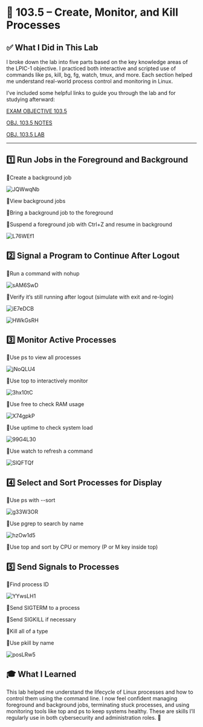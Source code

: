 # 🧪 103.5 – Create, Monitor, and Kill Processes

## ✅ What I Did in This Lab
I broke down the lab into five parts based on the key knowledge areas of the LPIC-1 objective. I practiced both interactive and scripted use of commands like ps, kill, bg, fg, watch, tmux, and more. Each section helped me understand real-world process control and monitoring in Linux.

I’ve included some helpful links to guide you through the lab and for studying afterward:

[EXAM OBJECTIVE 103.5](https://www.lpi.org/our-certifications/exam-101-102-objectives/#103.5_Create.2C_monitor_and_kill_processes)

[OBJ. 103.5 NOTES]()

[OBJ. 103.5 LAB](https://1drv.ms/w/c/354f1c8d534fbced/EbnLsV43-aNKqk6yZ9WtXIIB_YNe_CEw5iWSffDD-5HKIg?e=oicGqo)

---

## 1️⃣ Run Jobs in the Foreground and Background

🔹Create a background job

![JQWwqNb](https://github.com/user-attachments/assets/d01c6cea-cdb9-42bb-bee2-e8e5631685aa)

🔹View background jobs

🔹Bring a background job to the foreground

🔹Suspend a foreground job with Ctrl+Z and resume in background

![L76WEf1](https://github.com/user-attachments/assets/c12e6bba-8530-40e2-b241-5eee045224dd)

## 2️⃣ Signal a Program to Continue After Logout

🔹Run a command with nohup

![sAM6SwD](https://github.com/user-attachments/assets/cd2d6049-6599-4588-8892-2148f2eae712)

🔹Verify it’s still running after logout (simulate with exit and re-login)

![iE7eDCB](https://github.com/user-attachments/assets/6c8797b0-a373-41a9-a363-917cc0f0fbbc)

![HWkGsRH](https://github.com/user-attachments/assets/19b6a28a-f0b9-4e18-95ee-893202d886b5)

## 3️⃣ Monitor Active Processes

🔹Use ps to view all processes

![jNoQLU4](https://github.com/user-attachments/assets/f48aff02-1467-4c2b-aed1-3e2698b5cd48)

🔹Use top to interactively monitor

![3hx10tC](https://github.com/user-attachments/assets/fa353f6b-de66-4adf-84c0-87c293d4e11f)

🔹Use free to check RAM usage

![X74gpkP](https://github.com/user-attachments/assets/69187cad-19c6-498e-8d00-6615ddd5bbcb)

🔹Use uptime to check system load

![99G4L30](https://github.com/user-attachments/assets/f83a3729-2d96-4061-8efb-29199101fd06)

🔹Use watch to refresh a command

![SlQFTQf](https://github.com/user-attachments/assets/8df88927-760a-4e41-983f-50a8089206b6)

## 4️⃣ Select and Sort Processes for Display

🔹Use ps with --sort

![g33W3OR](https://github.com/user-attachments/assets/810ae07d-f4eb-4123-9226-68cb82eceb61)

🔹Use pgrep to search by name

![hzOw1d5](https://github.com/user-attachments/assets/bcb521a8-f609-49a2-a282-fcc07e039d15)

🔹Use top and sort by CPU or memory (P or M key inside top)


## 5️⃣ Send Signals to Processes

🔹Find process ID

![YYwsLH1](https://github.com/user-attachments/assets/a83efd54-1c9f-48b1-a857-5a2a4a52b632)

🔹Send SIGTERM to a process

🔹Send SIGKILL if necessary

🔹Kill all of a type

🔹Use pkill by name

![posLRw5](https://github.com/user-attachments/assets/810202ef-e176-456d-addb-a6e4b7b4f258)

## 🎓 What I Learned
This lab helped me understand the lifecycle of Linux processes and how to control them using the command line. I now feel confident managing foreground and background jobs, terminating stuck processes, and using monitoring tools like top and ps to keep systems healthy. These are skills I’ll regularly use in both cybersecurity and administration roles. 🧠
